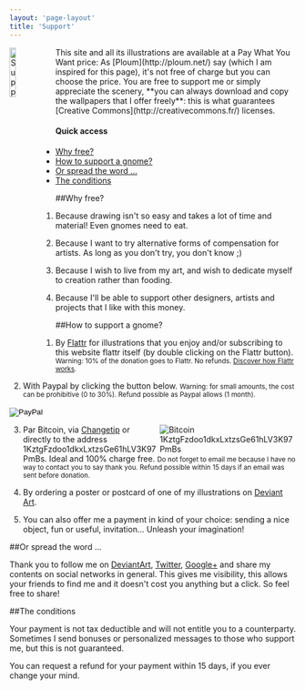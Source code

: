 ```yaml
---
layout: 'page-layout'
title: 'Support'
---
```


<img style="float:left; width:15%; margin-right: 1%" src="/website-img/icon-support.svg"  alt="Support a gnome icon" />
This site and all its illustrations are available at a Pay What You Want price: As [Ploum](http://ploum.net/) say (which I am inspired for this page), it's not free of charge but you can choose the price.
You are free to support me or simply appreciate the scenery, **you can always download and copy the wallpapers that I offer freely**: this is what guarantees [Creative Commons](http://creativecommons.fr/) licenses.

#### Quick access
- [Why free?](#why)
- [How to support a gnome?](#support)
- [Or spread the word ... ](#share)
- [The conditions](#conditions)

##<a name="why"></a>Why free?

1. Because drawing isn't so easy and takes a lot of time and material! Even gnomes need to eat.

2. Because I want to try alternative forms of compensation for artists. As long as you don't try, you don't know ;)

3. Because I wish to live from my art, and wish to dedicate myself to creation rather than fooding.

4. Because I'll be able to support other designers, artists and projects that I like with this money.

##<a name="support"></a>How to support a gnome?

1. By [Flattr](https://flattr.com/profile/nylnook) for illustrations that you enjoy and/or subscribing to this website flattr itself (by double clicking on the Flattr button). <small>Warning: 10% of the donation goes to Flattr. No refunds. [Discover how Flattr works](https://flattr.com/howflattrworks).</small>

2. With Paypal by clicking the button below. <small>Warning: for small amounts, the cost can be prohibitive (0 to 30%). Refund possible as Paypal allows (1 month).</small>
<form action="https://www.paypal.com/cgi-bin/webscr" method="post" target="_top">
<input type="hidden" name="cmd" value="_donations">
<input type="hidden" name="business" value="cbissuel@gmail.com">
<input type="hidden" name="lc" value="US">
<input type="hidden" name="item_name" value="nylnook">
<input type="hidden" name="item_number" value="support">
<input type="hidden" name="currency_code" value="EUR">
<input type="hidden" name="bn" value="PP-DonationsBF:btn_donate_LG.gif:NonHosted">
<input type="image" src="https://www.paypalobjects.com/en_US/i/btn/btn_donate_LG.gif" border="0" name="submit" alt="PayPal">
<img alt="" border="0" src="https://www.paypalobjects.com/fr_FR/i/scr/pixel.gif" width="1" height="1">
</form>

3. <img style="float:right; max-width:50%" src="/website-img/bitcoin-qrcode-nylnook-1KztgFzdoo1dkxLxtzsGe61hLV3K97PmBs.png" alt="Bitcoin 1KztgFzdoo1dkxLxtzsGe61hLV3K97PmBs" title="1KztgFzdoo1dkxLxtzsGe61hLV3K97PmBs"> Par Bitcoin, via [Changetip](http://nylnook.tip.me) or directly to the address 1KztgFzdoo1dkxLxtzsGe61hLV3K97PmBs. Ideal and 100% charge free. <small>Do not forget to email me because I have no way to contact you to say thank you. Refund possible within 15 days if an email was sent before donation.</small>

4. By ordering a poster or postcard of one of my illustrations on [Deviant Art](http://nylnook.deviantart.com/prints/).

5. You can also offer me a payment in kind of your choice: sending a nice object, fun or useful, invitation... Unleash your imagination!

##<a name="share"></a>Or spread the word ... 

Thank you to follow me on [DeviantArt](http://nylnook.deviantart.com/), [Twitter](https://twitter.com/nylnook), [Google+](https://plus.google.com/+Nylnook-art) and share my contents on social networks in general. This gives me visibility, this allows your friends to find me and it doesn't cost you anything but a click. So feel free to share!

##<a name="conditions"></a>The conditions

Your payment is not tax deductible and will not entitle you to a counterparty. Sometimes I send bonuses or personalized messages to those who support me, but this is not guaranteed.

You can request a refund for your payment within 15 days, if you ever change your mind.

